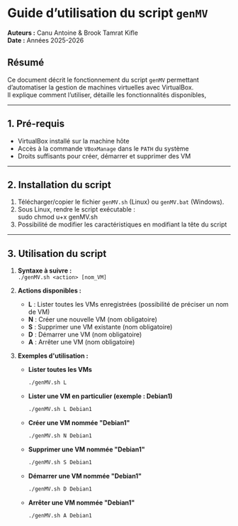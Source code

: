 # Guide d’utilisation du script `genMV`

**Auteurs :** Canu Antoine & Brook Tamrat Kifle  
**Date :** Années 2025-2026  

## Résumé
Ce document décrit le fonctionnement du script `genMV` permettant d’automatiser la gestion de machines virtuelles avec VirtualBox.  
Il explique comment l’utiliser, détaille les fonctionnalités disponibles, 

---

## 1. Pré-requis
- VirtualBox installé sur la machine hôte  
- Accès à la commande `VBoxManage` dans le `PATH` du système  
- Droits suffisants pour créer, démarrer et supprimer des VM  

---

## 2. Installation du script
1. Télécharger/copier le fichier `genMV.sh` (Linux) ou `genMV.bat` (Windows).  
2. Sous Linux, rendre le script exécutable :  
    sudo chmod u+x genMV.sh
3. Possibilité de modifier les caractéristiques en modifiant la tête du script

---

## 3. Utilisation du script

1. **Syntaxe à suivre :**  
   `./genMV.sh <action> [nom_VM]`

2. **Actions disponibles :**

   - **L** : Lister toutes les VMs enregistrées (possibilité de préciser un nom de VM)  
   - **N** : Créer une nouvelle VM (nom obligatoire)  
   - **S** : Supprimer une VM existante (nom obligatoire)  
   - **D** : Démarrer une VM (nom obligatoire)  
   - **A** : Arrêter une VM (nom obligatoire)  

3. **Exemples d'utilisation :**

   - **Lister toutes les VMs**  
     ```bash
     ./genMV.sh L
     ```

   - **Lister une VM en particulier (exemple : Debian1)**  
     ```bash
     ./genMV.sh L Debian1
     ```

   - **Créer une VM nommée "Debian1"**  
     ```bash
     ./genMV.sh N Debian1
     ```

   - **Supprimer une VM nommée "Debian1"**  
     ```bash
     ./genMV.sh S Debian1
     ```

   - **Démarrer une VM nommée "Debian1"**  
     ```bash
     ./genMV.sh D Debian1
     ```

   - **Arrêter une VM nommée "Debian1"**  
     ```bash
     ./genMV.sh A Debian1
     ```
